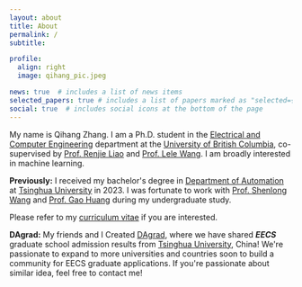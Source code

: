 ```yaml
---
layout: about
title: About
permalink: /
subtitle:

profile:
  align: right
  image: qihang_pic.jpeg

news: true  # includes a list of news items
selected_papers: true # includes a list of papers marked as "selected={true}"
social: true  # includes social icons at the bottom of the page
---
```


My name is Qihang Zhang. 
I am a Ph.D. student in the [Electrical and Computer Engineering](https://ece.ubc.ca/) department at the [University of British Columbia](https://www.ubc.ca/), co-supervised by [Prof. Renjie Liao](https://ece.ubc.ca/renjie-liao/) and [Prof. Lele Wang](https://ece.ubc.ca/lele-wang/). I am broadly interested in machine learning.

**Previously:** I received my bachelor's degree in [Department of Automation](https://www.au.tsinghua.edu.cn/en/index.htm) at [Tsinghua University](https://www.tsinghua.edu.cn/en/) in 2023.
I was fortunate to work with [Prof. Shenlong Wang](https://shenlong.web.illinois.edu/) and [Prof. Gao Huang](https://www.gaohuang.net/) during my undergraduate study.

Please refer to my [curriculum vitae](./assets/pdf/CV_QiYan.pdf) if you are interested.

**DAgrad:** My friends and I Created [DAgrad](https://dagrad.site/), where we have shared ***EECS*** graduate school admission results from [Tsinghua University](https://www.tsinghua.edu.cn/en/), China! We're passionate to expand to more universities and countries soon to build a community for EECS graduate applications. If you're passionate about similar idea, feel free to contact me!

